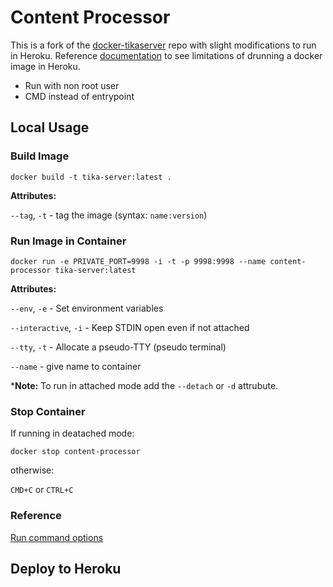 # Content Processor

This is a fork of the [docker-tikaserver](https://github.com/LogicalSpark/docker-tikaserver/tree/1.18) repo with slight modifications to run in Heroku. Reference [documentation](https://devcenter.heroku.com/articles/container-registry-and-runtime) to see limitations of drunning a docker image in Heroku.
 * Run with non root user
 * CMD instead of entrypoint

## Local Usage

### Build Image
`docker build -t tika-server:latest .`

**Attributes:**

`--tag`, `-t` - tag the image (syntax: `name:version`)

### Run Image in Container
`docker run -e PRIVATE_PORT=9998 -i -t -p 9998:9998 --name content-processor tika-server:latest`

**Attributes:**

`--env`, `-e` - Set environment variables

`--interactive`, `-i` - Keep STDIN open even if not attached

`--tty`, `-t` - Allocate a pseudo-TTY (pseudo terminal)

`--name` - give name to container

***Note:** To run in attached mode add the `--detach` or `-d` attrubute.

### Stop Container

If running in deatached mode:

`docker stop content-processor`

otherwise:

`CMD+C` or `CTRL+C`

### Reference

[Run command options](https://docs.docker.com/edge/engine/reference/commandline/run/#options)

## Deploy to Heroku